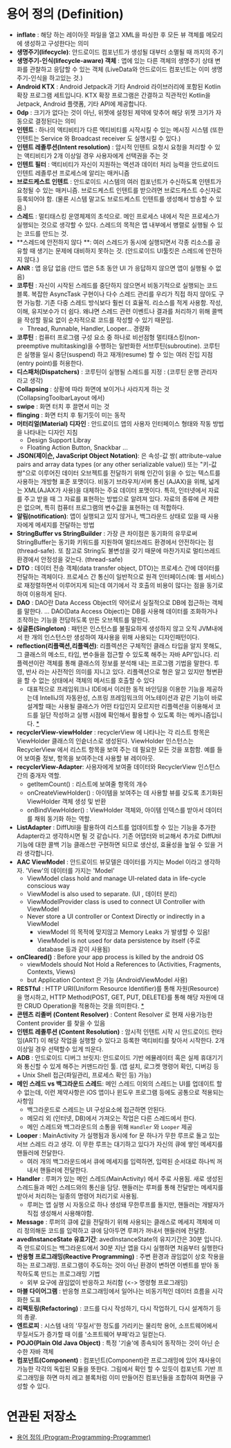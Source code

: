 <!-- 
commit message
Definition: 
-->

# 용어 정의 (Definition)

- **inflate** : 해당 하는 레이아웃 파일을 열고 XML을 파싱한 후 모든 뷰 객체를 메모리에 생성하고 구성한다는 의미 
- **생명주기(lifecycle)**: 안드로이드 컴포넌트가 생성될 대부터 소멸될 때 까지의 주기
- **생명주기-인식(lifecycle-aware) 객체** : 앱에 있는 다른 객체의 생명주기 상태 변화를 관찰하고 응답할 수 있는 객체 (LiveData와 안드로이드 컴포넌트는 이미 생명주기-인식을 하고있는 것.)
- **Android KTX** : Android Jetpack과 기타 Android 라이브러리에 포함된 Kotlin 확장 프로그램 세트입니다. KTX 확장 프로그램은 간결하고 직관적인 Kotlin을 Jetpack, Android 플랫폼, 기타 API에 제공합니다.
- **0dp** : 크기가 없다는 것이 아닌, 위젯에 설정된 제약에 맞추어 해당 위젯 크기가 자동으로 결정된다는 의미
- **인텐트** : 하나의 엑티비티가 다른 엑티비티를 시작시킬 수 있는 메시징 시스템 (또한 인텐트는 Service 와 Broadcast receiver 도 실행시킬 수 있다.)
- **인텐트 레졸루션(Intent resolution)** : 암시적 인텐트 요청시 요청을 처리할 수 있는 액티비티가 2개 이상일 경우 사용자에게 선택권을 주는 것
- **인텐트 필터** : 액티비티가 자신이 지원하는 액션과 데이터 처리 능력을 안드로이드 인텐트 레졸루션 프로세스에 알리는 매커니즘
- **브로드케스트 인텐트** : 안드로이드 시스템의 여러 컴포넌트가 수신하도록 인텐트가 요청될 수 있는 매커니즘. 브로드케스트 인텐트를 받으려면 브로드캐스트 수신자로 등록되어야 함. (물론 시스템 말고도 브로드케스트 인텐트를 생성해서 방송할 수 있음.)
- **스레드** : 멀티태스킹 운영체제의 초석으로. 메인 프로세스 내에서 작은 프로세스가 실행되는 것으로 생각할 수 있다. 스레드의 목적은 앱 내부에서 병렬로 실행될 수 있는 코드를 만드는 것.
- **스레드에 안전하지 않다 **: 여러 스레드가 동시에 실행되면서 각종 리소스를 공유할 때 생기는 문제에 대비하지 못하는 것. (안드로이드 UI툴킷은 스레드에 안전하지 않다.)
- **ANR** : 앱 응답 없음 (안드 앱은 5초 동안 UI 가 응답하지 않으면 앱이 실행될 수 없음)
- **코루틴** : 자신이 시작된 스레드를 중단하지 않으면서 비동기적으로 실행되는 코드 블록. 복잡한 AsyncTask 구현이나 다수 스레드 관리를 우리가 직접 하지 않아도 구현 가능함. 기존 다중 스레드 방식보다 훨씬 더 효율적. 리소스를 적게 사용함. 작성, 이해, 유지보수가 더 쉽다. 왜냐면 스레드 관련 이벤트나 결과를 처리하기 위해 콜백을 작성할 필요 없이 순차적으로 코드를 작성할 수 있기 때문임.
  - Thread, Runnable, Handler, Looper... 경량화
- **코루틴** : 컴퓨터 프로그램 구성 요소 중 하나로 비선점형 멀티태스킹(non-preemptive multitasking)을 수행하는 일반화한 서브루틴(subroutine). 코루틴은 실행을 일시 중단(suspend) 하고 재개(resume) 할 수 있는 여러 진입 지점(entry point)를 허용한다.
- **디스패처(Dispatchers)** : 코루틴이 실행될 스레드를 지정 : (코루틴 운행 관리자 라고 생각)
- **Collapsing** : 상황에 따라 화면에 보이거나 사라지게 하는 것 (CollapsingToolbarLayout 에서)
- **swipe** : 화면 터치 후 끌면서 미는 것
- **flinging** : 화면 터치 후 튕기듯이 미는 동작
- **머터리얼(Material) 디자인** : 안드로이드 앱의 사용자 인터페이스 형태와 작동 방법을 나타내는 디자인 지침
  - Design Support Libray
  - Floating Action Button, Snackbar ...
- **JSON(제이슨, JavaScript Object Notation)**: 은 속성-값 쌍( attribute–value pairs and array data types (or any other serializable value)) 또는 "키-값 쌍"으로 이루어진 데이터 오브젝트를 전달하기 위해 인간이 읽을 수 있는 텍스트를 사용하는 개방형 표준 포맷이다. 비동기 브라우저/서버 통신 (AJAX)을 위해, 넓게는 XML(AJAX가 사용)을 대체하는 주요 데이터 포맷이다. 특히, 인터넷에서 자료를 주고 받을 때 그 자료를 표현하는 방법으로 알려져 있다. 자료의 종류에 큰 제한은 없으며, 특히 컴퓨터 프로그램의 변수값을 표현하는 데 적합하다.
- **알림(notification)**: 앱이 실행되고 있지 않거나, 백그라운드 상태로 있을 때 사용자에게 메세지를 전달하는 방법 
- **StringBuffer vs StringBuilder** : 가장 큰 차이점은 동기화의 유무로써 StringBuffer는 동기화 키워드를 지원하여 멀티쓰레드 환경에서 안전하다는 점(thread-safe). 또 참고로 String도 불변성을 갖기 때문에 마찬가지로 멀티쓰레드 환경에서 안정성을 갖는다. (thread-safe)
- **DTO** : 데이터 전송 객체(data transfer object, DTO)는 프로세스 간에 데이터를 전달하는 객체이다. 프로세스 간 통신이 일반적으로 원격 인터페이스(예: 웹 서비스)로 재정렬하면서 이루어지게 되는데 여기에서 각 호출의 비용이 많다는 점을 동기로 하여 이용하게 된다.
- **DAO** : DAO란 Data Access Object의 약어로서 실질적으로 DB에 접근하는 객체를 말한다. ... DAO(Data Access Object)는 DB를 사용해 데이터를 조화하거나 조작하는 기능을 전담하도록 만든 오브젝트를 말한다.
- **싱글톤(Singleton)** : 패턴은 인스턴스를 불필요하게 생성하지 않고 오직 JVM내에서 한 개의 인스턴스만 생성하여 재사용을 위해 사용되는 디자인패턴이다.
- **reflection(리플랙션,리플렉션)**: 리플렉션은 구체적인 클래스 타입을 알지 못해도, 그 클래스의 메소드, 타입, 변수들을 접근할 수 있도록 해주는 자바 API'입니다. 리플렉션이란 객체를 통해 클래스의 정보를 분석해 내는 프로그램 기법을 말한다. 투영, 반사 라는 사전적인 의미를 지니고 있다. 리플렉션으로 형은 알고 있지만 형변환을 할 수 없는 상태에서 객체의 메서드를 호출할 수 있다
  -  대표적으로 프레임워크나 IDE에서 이러한 동적 바인딩을 이용한 기능을 제공하는데 IntelliJ의 자동완성, 스프링 프레임워크의 어노테이션과 같은 기능이 바로 설계할 때는 사용될 클래스가 어떤 타입인지 모르지만 리플렉션을 이용해서 코드를 일단 작성하고 실행 시점에 확인해서 활용할 수 있도록 하는 메커니즘입니다. [*](https://brunch.co.kr/@kd4/8)
-  **recyclerView-viewHolder** : recyclerView 에 나타나는 각 리스트 항목은 ViewHolder 클래스의 인슽너스로 생성된다. ViewHolder 인스턴스는 RecyclerView 에서 리스트 항목을 보여 주는 데 필요한 모든 것을 포함함. 예를 들어 보여줄 정보, 항목을 보여주는데 사용할 뷰 레이아웃.
-  **recyclerView-Adapter**: 사용자에게 보여줄 데이터와 RecyclerView 인스턴스 간의 중개자 역할.
   -  getItemCount() : 리스트에 보여줄 항목의 개수
   -  onCreateViewHolder() : 아이템을 보여주는 데 사용할 뷰를 갖도록 초기화된 ViewHolder 객체 생성 및 반환
   -  onBindViewHolder() : ViewHolder 객체와, 아이템 인덱스를 받아서 데이터를 채워 동기화 하는 역할.
- **ListAdapter** : DiffUtil을 활용하여 리스트를 업데이트할 수 있는 기능을 추가한 Adapter라고 생각하시면 될 것 같습니다. 기존 어댑터와 비교해서 추가로 DiffUtil 기능에 대한 콜백 기능 클래스만 구현하면 되므로 생산성, 효율성을 높일 수 있을 거라 생각합니다.
- **AAC ViewModel** : 안드로이드 뷰모델은 데이터를 가지는 Model 이라고 생각하자. 'View'의 데이터를 가지는 'Model'
  - ViewModel class hold and manage UI-related data in life-cycle conscious way
  - ViewModel is also used to separate. (UI , 데이터 분리)
  - ViewModelProvider class is used to connect UI Controller with ViewModel
  - Never store a UI controller or Context Directly or indirectly in a ViewModel
    - viewModel 의 목적에 맞지않고 Memory Leaks 가 발생할 수 있음!
    - ViewModel is not used for data persistence by itself (주로 database 등과 같이 사용됨)
- **onCleared()** : Before your app process is killed by the android OS
  - viewModels should Not Hold a References to (Activities, Fragments, Contexts, Views)
  - but Application Context 은 가능 (AndroidViewModel 사용)
- **RESTful** : HTTP URI(Uniform Resource Identifier)를 통해 자원(Resource)을 명시하고, HTTP Method(POST, GET, PUT, DELETE)를 통해 해당 자원에 대한 CRUD Operation을 적용하는 것을 의미한다.
[*](https://gmlwjd9405.github.io/2018/09/21/rest-and-restful.html)
- **콘텐츠 리졸버 (Content Resolver)** : Content Resolver 로 현재 사용가능한 Content provider 를 찾을 수 있음
- **인텐트 레졸루션 (Content Resolution)** : 암시적 인텐트 시작 시 안드로이드 런타임(ART) 이 해당 작업을 실행할 수 있다고 등록한 액티비티를 찾아서 시작한다. 2개 이상일 경우 선택할수 있게 띄운다.
- **ADB** : 안드로이드 디버그 브릿지: 안드로이드 기반 에뮬레이터 혹은 실제 휴대기기와 통신할 수 있게 해주는 커맨드라인 툴. (앱 설치, 로그켓 명령어 확인, 디버깅 등 + Unix Shell 접근(파일관리, 프로세스 확인 등) 가능)
- **메인 스레드 vs 백그라운드 스레드**: 메인 스레드 이외의 스레드는 UI를 업데이트 할 수 없는데, 이런 제약사항은 iOS 앱이나 윈도우 프로그램 등에도 공통으로 적용되는 사항임
  - 백그라운드로 스레드는 UI 구성요소에 접근하면 안된다.
  - 메모리 외 (인터넷, DB)에서 가져오는 작업은 다른 스레드에서 한다.
  - 메인 스레드와 백그라운드의 소통을 위해 `Handler` 와 `Looper` 제공
- **Looper** : MainActivity 가 실행됨과 동시에 for 문 하나가 무한 루프로 돌고 있는 서브 스레드 라고 생각. 이 무한 루프는 대기하고 있다가 자신의 큐에 쌓인 메세지를 핸들러에 전달한다.
  - 여러 개의 백그라운드에서 큐에 메세지를 입력하면, 입력된 순서대로 하나씩 꺼내서 핸들러에 전달한다.
- **Handler** : 루퍼가 있는 메인 스레드(MainActivity) 에서 주로 사용됨. 새로 생성된 스레드들과 메인 스레드와의 통신을 담당. 핸들러는 루퍼를 통해 전달받는 메세지를 받아서 처리하는 일종의 명령어 처리기로 사용됨.
  - 루퍼는 앱 실행 시 자동으로 하나 생성돼 무한루프를 돌지만, 핸들러는 개발자가 직접 생성해서 사용해야함.
- **Message** : 루퍼의 큐에 값을 전달하기 위해 사용되는 클래스로 메세지 객체에 미리 정의해둔 코드를 입력하고 큐에 담아두면 루퍼가 꺼내서 핸들러에 전달함.
- **avedInstanceState 유효기간**: avedInstanceState의 유지기간은 30분 입니다. 즉 안드로이드는 백그라운드에서 30분 지난 앱을 다시 실행하면 처음부터 실행한다
- **반응형 프로그래밍(Reactive Programming)** : 주변 환경과 끊임없이 상호 작용을 하는 프로그래밍. 프로그램이 주도하는 것이 아닌 환경이 변하면 이벤트를 받아 동작하도록 만드는 프로그래밍 기법
  - 외부 요구에 끊임없이 반응하고 처리함 (<-> 명령형 프로그래밍)
- **마블 다이어그램** : 반응형 프로그래밍에서 일어나는 비동기적인 데이터 흐름을 시각화한 도표
- **리팩토링(Refactoring)** : 코드를 다시 작성하기, 다시 작업하기, 다시 설계하기 등의 총괄.
- **엔트로피** : 시스템 내의 '무질서'한 정도를 가리키는 물리학 용어, 소프트웨어에서 무질서도가 증가할 때 이를 '소프트웨어 부패'라고 일컫는다.
- **POJO(Plain Old Java Object)** : 특정 '기술'에 종속되어 동작하는 것이 아닌 순수한 자바 객체
- **컴포넌트(Component)** : 컴포넌트(Component)란 프로그래밍에 있어 재사용이 가능한 각각의 독립된 모듈을 뜻한다. 그림에서 확인 할 수 있듯이 컴포넌트 기반 프로그래밍을 하면 마치 레고 블록처럼 이미 만들어진 컴포넌들을 조합하여 화면을 구성할 수 있다.

# 연관된 저장소

- [용어 정의 (Program-Programming-Programmer)](https://github.com/NetLSS/Program-Programming-Programmer/blob/master/01.%20Books/01.%20%EC%8B%A4%EC%9A%A9%EC%A3%BC%EC%9D%98%20%ED%94%84%EB%A1%9C%EA%B7%B8%EB%9E%98%EB%A8%B8/%EC%9A%A9%EC%96%B4%20%EC%A0%95%EC%9D%98.md)